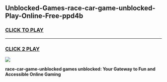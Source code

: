 
## Unblocked-Games-race-car-game-unblocked-Play-Online-Free-ppd4b
<h3>
<a href="https://premium76.site?title=race-car-game-unblocked&ref=26A">CLICK TO PLAY</a></h3>
<hr>

<h3>
<a href="https://premium76.site?title=race-car-game-unblocked&ref=26A">CLICK 2 PLAY</a>
  
</h3>

<a href="https://premium76.site?title=race-car-game-unblocked&ref=26A"><img src="https://clearcache.store/games.png"></a>


**race-car-game-unblocked games unblocked: Your Gateway to Fun and Accessible Online Gaming**
